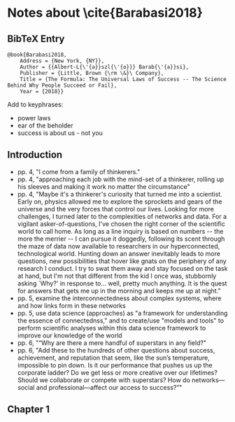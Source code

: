 #	Notes about \cite{Barabasi2018} 


##	BibTeX Entry

	@book{Barabasi2018,
		Address = {New York, {NY}},
		Author = {{Albert-L{\'{a}}szl{\'{o}}} Barab{\'{a}}si},
		Publisher = {Little, Brown {\rm \&}\ Company},
		Title = {The Formula: The Universal Laws of Success -- The Science Behind Why People Succeed or Fail},
		Year = {2018}}



Add to keyphrases:
+ power laws
+ ear of the beholder
+ success is about us - not you


##	Introduction

+ pp. 4, "I come from a family of thinkerers."
+ pp. 4, "approaching each job with the mind-set of a thinkerer, rolling up his sleeves and making it work no matter the circumstance"
+ pp. 4, "Maybe it's a thinkerer's curiosity that turned me into a scientist. Early on, physics allowed me to explore the sprockets and gears of the universe and the very forces that control our lives. Looking for more challenges, I turned later to the complexities of networks and data. For a vigilant asker-of-questions, I've chosen the right corner of the scientific world to call home. As long as a line inquiry is based on numbers -- the more the merrier -- I can pursue it doggedly, following its scent through the maze of data now available to researchers in our hyperconnected, technological world. Hunting down an answer inevitably leads to more questions, new possibilities that hover like gnats on the periphery of any research I conduct. I try to swat them away and stay focused on the task at hand, but I'm not that different from the kid I once was, stubbornly asking `Why?' in response to... well, pretty much anything. It is the quest for answers that gets me up in the morning and keeps me up at night."
+ pp. 5, examine the interconnectedness about complex systems, where and how links form in these networks
+ pp. 5, use data science (approaches) as "a framework for understanding the essence of connectednss," and to create/use "models and tools" to perform scientific analyses within this data science framework to improve our knowledge of the world
+ pp. 6, "“Why are there a mere handful of superstars in any field?"
+ pp. 6, "Add these to the hundreds of other questions about success, achievement, and reputation that seem, like the sun’s temperature, impossible to pin down. Is it our performance that pushes us up the corporate ladder? Do we get less or more creative over our lifetimes? Should we collaborate or compete with superstars? How do networks—social and professional—affect our access to success?”"














##	Chapter 1

